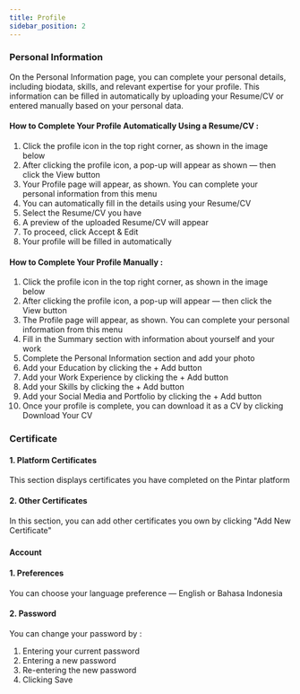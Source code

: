 ```yaml
---
title: Profile
sidebar_position: 2
---
```

### **Personal Information**

On the Personal Information page, you can complete your personal details, including biodata, skills, and relevant expertise for your profile. This information can be filled in automatically by uploading your Resume/CV or entered manually based on your personal data.

#### **How to Complete Your Profile Automatically Using a Resume/CV :**

1. Click the profile icon in the top right corner, as shown in the image below
2. After clicking the profile icon, a pop-up will appear as shown — then click the View button
3. Your Profile page will appear, as shown. You can complete your personal information from this menu
4. You can automatically fill in the details using your Resume/CV
5. Select the Resume/CV you have
6. A preview of the uploaded Resume/CV will appear
7. To proceed, click Accept & Edit
8. Your profile will be filled in automatically



#### **How to Complete Your Profile Manually :**

1. Click the profile icon in the top right corner, as shown in the image below
2. After clicking the profile icon, a pop-up will appear — then click the View button
3. The Profile page will appear, as shown. You can complete your personal information from this menu
4. Fill in the Summary section with information about yourself and your work
5. Complete the Personal Information section and add your photo
6. Add your Education by clicking the + Add button
7. Add your Work Experience by clicking the + Add button
8. Add your Skills by clicking the + Add button
9. Add your Social Media and Portfolio by clicking the + Add button
10. Once your profile is complete, you can download it as a CV by clicking Download Your CV



### **Certificate**

#### **1. Platform Certificates**

This section displays certificates you have completed on the Pintar platform

#### **2. Other Certificates**

In this section, you can add other certificates you own by clicking "Add New Certificate"

### 
**Account**

#### **1. Preferences**

You can choose your language preference — English or Bahasa Indonesia

#### **2. Password**

You can change your password by :

1. Entering your current password
2. Entering a new password
3. Re-entering the new password
4. Clicking Save
